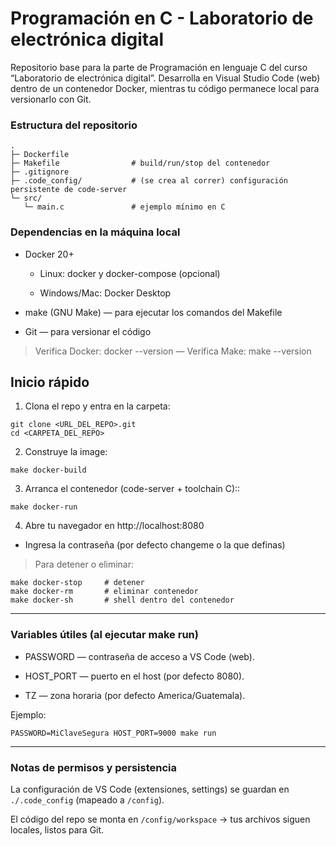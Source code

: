 # Programación en C - Laboratorio de electrónica digital

Repositorio base para la parte de Programación en lenguaje C del curso “Laboratorio de electrónica digital”.
Desarrolla en Visual Studio Code (web) dentro de un contenedor Docker, mientras tu código permanece local para versionarlo con Git.

### Estructura del repositorio
```
.
├─ Dockerfile
├─ Makefile                # build/run/stop del contenedor
├─ .gitignore
├─ .code_config/           # (se crea al correr) configuración persistente de code-server
└─ src/
   └─ main.c               # ejemplo mínimo en C

```


### Dependencias en la máquina local

- Docker 20+

    - Linux: docker y docker-compose (opcional) 

    - Windows/Mac: Docker Desktop

- make (GNU Make) — para ejecutar los comandos del Makefile

- Git — para versionar el código

> Verifica Docker: docker --version — Verifica Make: make --version


## Inicio rápido

1. Clona el repo y entra en la carpeta:
```
git clone <URL_DEL_REPO>.git
cd <CARPETA_DEL_REPO>
```

2. Construye la image:
```
make docker-build
```

3. Arranca el contenedor (code-server + toolchain C)::
```
make docker-run
```

4. Abre tu navegador en http://localhost:8080

- Ingresa la contraseña (por defecto changeme o la que definas)

> Para detener o eliminar:
```
make docker-stop     # detener
make docker-rm       # eliminar contenedor
make docker-sh       # shell dentro del contenedor
```
---

### Variables útiles (al ejecutar make run)

- PASSWORD — contraseña de acceso a VS Code (web).

- HOST_PORT — puerto en el host (por defecto 8080).

- TZ — zona horaria (por defecto America/Guatemala).

Ejemplo:
```
PASSWORD=MiClaveSegura HOST_PORT=9000 make run

```

---

### Notas de permisos y persistencia

La configuración de VS Code (extensiones, settings) se guardan en `./.code_config` (mapeado a `/config`).

El código del repo se monta en `/config/workspace` → tus archivos siguen locales, listos para Git.